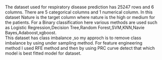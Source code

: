 The dataset used for respiratory disease prediction has 25247 rows and 6 columns.
There are 5 categorical columns and 1 numerical column.
In this dataset Nature is the target column where nature is the high or medium for the patients.
For a Binary classification here various methods are used such as Logistic Regression,Decision Tree,Random Forest,SVM,KNN,Navie Bayes,Adaboost,xgboost.  
This dataset has class imbalance ,so my approch is to remove class imbalance by using under sampling method.
For feature engineering method I used RFE method and then by using PRC curve detect that which model is best fitted model for dataset.  
